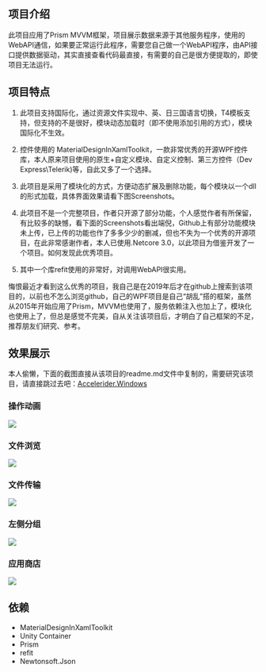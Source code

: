 ## 项目介绍

此项目应用了Prism MVVM框架，项目展示数据来源于其他服务程序，使用的WebAPI通信，如果要正常运行此程序，需要您自己做一个WebAPI程序，由API接口提供数据驱动，其实直接查看代码最直接，有需要的自己是很方便提取的，即使项目无法运行。

## 项目特点

1. 此项目支持国际化，通过资源文件实现中、英、日三国语言切换，T4模板支持，但支持的不是很好，模块动态加载时（即不使用添加引用的方式），模块国际化不生效。

2. 控件使用的 MaterialDesignInXamlToolkit，一款非常优秀的开源WPF控件库，本人原来项目使用的原生+自定义模块、自定义控制、第三方控件（Dev Express\Telerik)等，自此又多了一个选择。

3. 此项目是采用了模块化的方式，方便动态扩展及删除功能，每个模块以一个dll的形式加载，具体界面效果请看下图Screenshots。

4. 此项目不是一个完整项目，作者只开源了部分功能，个人感觉作者有所保留，有比较多的缺憾，看下面的Screenshots看出端倪，Github上有部分功能模块未上传，已上传的功能也作了多多少少的删减，但也不失为一个优秀的开源项目，在此非常感谢作者，本人已使用.Netcore 3.0，以此项目为借鉴开发了一个项目。如何发现此优秀项目。

5. 其中一个库refit使用的非常好，对调用WebAPI很实用。

悔恨最近才看到这么优秀的项目，我自己是在2019年后才在github上搜索到该项目的，以前也不怎么浏览github，自己的WPF项目是自己“胡乱”搭的框架，虽然从2015年开始应用了Prism，MVVM也使用了，服务依赖注入也加上了，模块化也使用上了，但总是感觉不完美，自从关注该项目后，才明白了自己框架的不足，推荐朋友们研究、参考。

## 效果展示

本人偷懒，下面的截图直接从该项目的readme.md文件中复制的，需要研究该项目，请直接跳过去吧：[Accelerider.Windows](https://github.com/Accelerider/Accelerider.Windows)

### 操作动画

![](https://img1.dotnet9.com/2019/12/0301.png)

### 文件浏览

![](https://img1.dotnet9.com/2019/12/0302.png)

### 文件传输

![](https://img1.dotnet9.com/2019/12/0303.png)

### 左侧分组

![](https://img1.dotnet9.com/2019/12/0305.png)

### 应用商店

![](https://img1.dotnet9.com/2019/12/0304.png)

## 依赖

- MaterialDesignInXamlToolkit
- Unity Container
- Prism
- refit
- Newtonsoft.Json